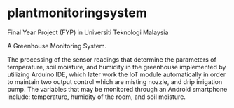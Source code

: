 # plantmonitoringsystem

Final Year Project (FYP) in Universiti Teknologi Malaysia

A Greenhouse Monitoring System.

The processing of the sensor readings that determine the parameters of temperature, soil moisture, and humidity in the greenhouse implemented by utilizing Arduino IDE, which later work the IoT module automatically in order to maintain two output control which are misting nozzle, and drip irrigation pump. The variables that may be monitored through an Android smartphone include: temperature, humidity of the room, and soil moisture.
